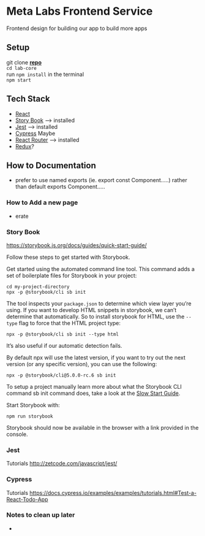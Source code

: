 # Meta Labs Frontend Service
Frontend design for building our app to build more apps

## Setup
git clone **[repo](https://github.com/yyc-lab/meta-labs-frontend-service)**  
``cd lab-core``  
run ``npm install`` in the terminal  
``npm start``  

## Tech Stack
- [React](https://reactjs.org/)
- [Story Book](https://storybook.js.org/) --> installed
- [Jest](https://jestjs.io/) --> installed
- [Cypress](https://www.cypress.io/) Maybe
- [React Router](https://www.npmjs.com/package/react-router-dom) --> installed
- [Redux]()?

## How to Documentation
- prefer to use named exports (ie. export const Component.....) rather than default exports Component.....
### How to Add a new page
- erate  


### Story Book
<https://storybook.js.org/docs/guides/quick-start-guide/>

Follow these steps to get started with Storybook.

Get started using the automated command line tool. This command adds a set of boilerplate files for Storybook in your project:

``cd my-project-directory``  
``npx -p @storybook/cli sb init``

The tool inspects your ``package.json`` to determine which view layer you’re using. If you want to develop HTML snippets in storybook, we can’t determine that automatically. So to install storybook for HTML, use the ``--type`` flag to force that the HTML project type:

``npx -p @storybook/cli sb init --type html``

It’s also useful if our automatic detection fails.

By default npx will use the latest version, if you want to try out the next version (or any specific version), you can use the following:

``npx -p @storybook/cli@5.0.0-rc.6 sb init``

To setup a project manually learn more about what the Storybook CLI command sb init command does, take a look at the [Slow Start Guide](https://storybook.js.org/docs/guides/slow-start-guide/).

Start Storybook with:

``npm run storybook``

Storybook should now be available in the browser with a link provided in the console.

### Jest
Tutorials <http://zetcode.com/javascript/jest/>

### Cypress
Tutorials <https://docs.cypress.io/examples/examples/tutorials.html#Test-a-React-Todo-App>



### Notes to clean up later

- 